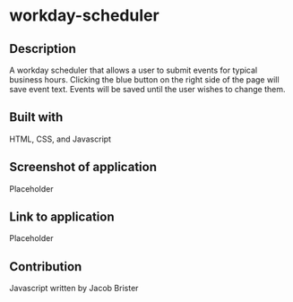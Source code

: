 # workday-scheduler

## Description
A workday scheduler that allows a user to submit events for typical business hours.
Clicking the blue button on the right side of the page will save event text.
Events will be saved until the user wishes to change them.

## Built with
HTML, CSS, and Javascript

## Screenshot of application
Placeholder

## Link to application
Placeholder

## Contribution
Javascript written by Jacob Brister
